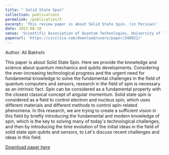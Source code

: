 ```yaml
---
title: " Solid State Spin"
collection: publications
permalink: /publication/5
excerpt: 'This review paper is about Solid State Spin. (in Persian)'
date: 2022-08-10
venue: 'Scientific Association of Quantum Technologies, University of Tabriz'
paperurl: 'https://civilica.com/download/users/paper/248022/'
---
```

Author: Ali Bakhshi <br>

This paper is about Solid State Spin. Here we provide the knowledge and science about quantum mechanics and qubits developments.
Considering the ever-increasing technological progress and the urgent need for fundamental knowledge to solve the fundamental challenges in the field of quantum
computers and sensors, research in the field of spin is necessary as an intrinsic fact. Spin can be considered as a fundamental property with the closest 
classical concept of angular momentum. Solid state spin is considered as a field to control electron and nucleus spin, which uses different materials and 
different methods to control spin-related phenomena. In this research, we are trying to create a sufficient vision in this field by briefly introducing the 
fundamental and modern knowledge of spin, which is the key to solving many of today's technological challenges, and then by introducing the time evolution of 
the initial ideas in the field of solid state spin qubits and sensors, to Let's discuss recent challenges and ideas in this field.

[Download paper here](https://civilica.com/download/users/paper/248022/)


